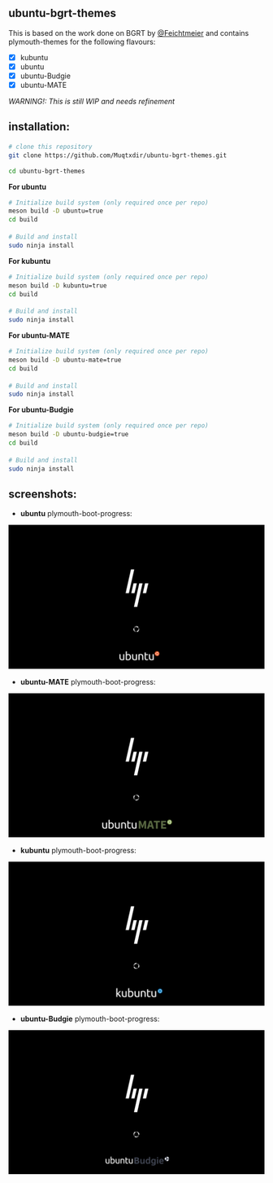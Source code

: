 ## ubuntu-bgrt-themes

This is based on the work done on BGRT by [@Feichtmeier](https://github.com/Feichtmeier) and contains plymouth-themes for the following flavours:
- [x] kubuntu
- [x] ubuntu
- [x] ubuntu-Budgie
- [x] ubuntu-MATE

_WARNING!: This is still WIP and needs refinement_

## installation:

```bash
# clone this repository
git clone https://github.com/Muqtxdir/ubuntu-bgrt-themes.git
```

```bash
cd ubuntu-bgrt-themes
```

**For ubuntu** 
```bash
# Initialize build system (only required once per repo)
meson build -D ubuntu=true
cd build

# Build and install
sudo ninja install
```

**For kubuntu** 
```bash
# Initialize build system (only required once per repo)
meson build -D kubuntu=true
cd build

# Build and install
sudo ninja install
```

**For ubuntu-MATE** 
```bash
# Initialize build system (only required once per repo)
meson build -D ubuntu-mate=true
cd build

# Build and install
sudo ninja install
```

**For ubuntu-Budgie** 
```bash
# Initialize build system (only required once per repo)
meson build -D ubuntu-budgie=true
cd build

# Build and install
sudo ninja install
```

## screenshots:

- **ubuntu** plymouth-boot-progress:

![ubuntu](/screenshots/ubuntu.png)

- **ubuntu-MATE** plymouth-boot-progress:

![ubuntu-mate](screenshots/ubuntu-mate.png)

- **kubuntu** plymouth-boot-progress:

![kubuntu](screenshots/kubuntu.png)

- **ubuntu-Budgie** plymouth-boot-progress:

![ubuntu-budgie](screenshots/ubuntu-budgie.png)
